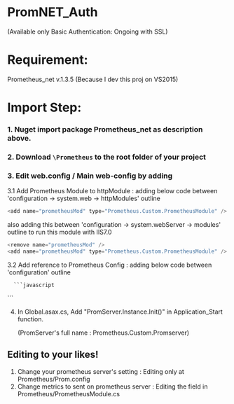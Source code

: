 # PromNET_Auth
(Available only Basic Authentication: Ongoing with SSL)

# Requirement:
Prometheus_net v.1.3.5 (Because I dev this proj on VS2015)

# Import Step:
### 1. Nuget import package Prometheus_net as description above.
### 2. Download ``` \Prometheus ``` to the root folder of your project 
### 3. Edit web.config / Main web-config by adding
   
   3.1 Add Prometheus Module to httpModule : adding below code between 'configuration -> system.web -> httpModules' outline 
   
   ```javascript
   <add name="prometheusMod" type="Prometheus.Custom.PrometheusModule" />
   ```
   
   also adding this between 'configuration -> system.webServer -> modules' outline to run this module with IIS7.0
   
   ```javascript
   <remove name="prometheusMod" />
   <add name="prometheusMod" type="Prometheus.Custom.PrometheusModule" />
   ```

   3.2 Add reference to Prometheus Config : adding below code between 'configuration' outline
   
      ```javascript
   <configSections>
    <section name="PromSet"
         type="System.Configuration.DictionarySectionHandler"/>
   </configSections>
   <PromSet configSource ="Prometheus\Prom.config" />
   ```
   
4. In Global.asax.cs, Add "PromServer.Instance.Init()" in Application_Start function.
   
   (PromServer's full name : Prometheus.Custom.Promserver)

# Editing to your likes!
1. Change your prometheus server's setting : Editing only at Prometheus/Prom.config
2. Change metrics to sent on prometheus server : Editing the field in Prometheus/PrometheusModule.cs
   
